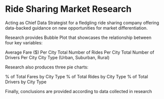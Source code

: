 # Ride Sharing Market Research
Acting as Chief Data Strategist for a fledgling ride sharing company offering data-backed guidance on new opportunities for market differentiation.

 Research provides Bubble Plot that showcases the relationship between four key variables:

Average Fare ($) Per City
Total Number of Rides Per City
Total Number of Drivers Per City
City Type (Urban, Suburban, Rural)

Research also produces three pie charts:

% of Total Fares by City Type
% of Total Rides by City Type
% of Total Drivers by City Type

Finally, conclusions are provided according to data collected in research
